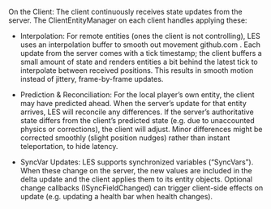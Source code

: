 On the Client: The client continuously receives state updates from the server. The ClientEntityManager on each client handles applying these:

* Interpolation: For remote entities (ones the client is not controlling), LES uses an interpolation buffer to smooth out movement
    github.com
    . Each update from the server comes with a tick timestamp; the client buffers a small amount of state and renders entities a bit behind the latest tick to interpolate between received positions. This results in smooth motion instead of jittery, frame-by-frame updates.

* Prediction & Reconciliation: For the local player’s own entity, the client may have predicted ahead. When the server’s update for that entity arrives, LES will reconcile any differences. If the server’s authoritative state differs from the client’s predicted state (e.g. due to unaccounted physics or corrections), the client will adjust. Minor differences might be corrected smoothly (slight position nudges) rather than instant teleportation, to hide latency.

* SyncVar Updates: LES supports synchronized variables (“SyncVars”). When these change on the server, the new values are included in the delta update and the client applies them to its entity objects. Optional change callbacks (ISyncFieldChanged) can trigger client-side effects on update (e.g. updating a health bar when health changes).